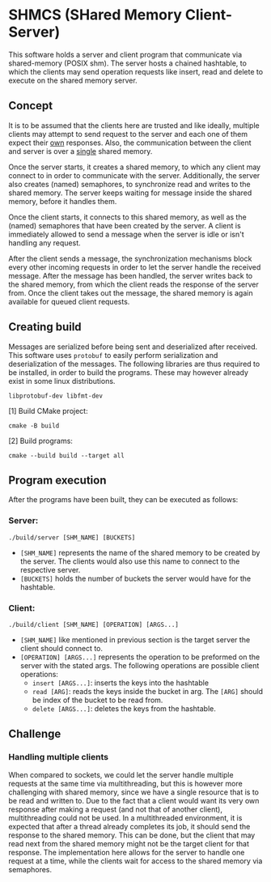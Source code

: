 # SHMCS (SHared Memory Client-Server)
This software holds a server and client program that communicate via shared-memory (POSIX shm). The server hosts a
chained hashtable, to which the clients may send operation requests like insert, read and delete to execute on the
shared memory server.

## Concept
It is to be assumed that the clients here are trusted and like ideally, multiple clients may attempt to send request to
the server and each one of them expect their <u>own</u> responses. Also, the communication between the client and
server is over a <u>single</u> shared memory.

Once the server starts, it creates a shared memory, to which any client may connect to in order to communicate with
the server. Additionally, the server also creates (named) semaphores, to synchronize read and writes to the shared
memory. The server keeps waiting for message inside the shared memory, before it handles them.

Once the client starts, it connects to this shared memory, as well as the (named) semaphores that have been created
by the server. A client is immediately allowed to send a message when the server is idle or isn't handling any request.

After the client sends a message, the synchronization mechanisms block every other incoming requests in order to let
the server handle the received message. After the message has been handled, the server writes back to the shared
memory, from which the client reads the response of the server from. Once the client takes out the message, the shared
memory is again available for queued client requests.

## Creating build
Messages are serialized before being sent and deserialized after received. This software uses `protobuf` to easily
perform serialization and deserialization of the messages. The following libraries are thus required to be installed,
in order to build the programs. These may however already exist in some linux distributions.
```
libprotobuf-dev libfmt-dev
```
[1] Build CMake project:
```shell
cmake -B build
```
[2] Build programs:
```shell
cmake --build build --target all
```

## Program execution
After the programs have been built, they can be executed as follows:

### Server:
```shell
./build/server [SHM_NAME] [BUCKETS]
```
- `[SHM_NAME]` represents the name of the shared memory to be created by the server. The clients would also use this name
to connect to the respective server.
- `[BUCKETS]` holds the number of buckets the server would have for the hashtable.

### Client:
```shell
./build/client [SHM_NAME] [OPERATION] [ARGS...]
```
- `[SHM_NAME]` like mentioned in previous section is the target server the client should connect to.
- `[OPERATION] [ARGS...]` represents the operation to be preformed on the server with the stated args.
The following operations are possible client operations:
  - `insert [ARGS...]`: inserts the keys into the hashtable
  - `read [ARG]`: reads the keys inside the bucket in arg. The `[ARG]` should be index of the bucket to be read from.
  - `delete [ARGS...]`: deletes the keys from the hashtable.

## Challenge

### Handling multiple clients
When compared to sockets, we could let the server handle multiple requests at the same time via multithreading, but
this is however more challenging with shared memory, since we have a single resource that is to be read and written to.
Due to the fact that a client would want its very own response after making a request (and not that of another client),
multithreading could not be used. In a multithreaded environment, it is expected that after a thread already completes
its job, it should send the response to the shared memory. This can be done, but the client that may read next
from the shared memory might not be the target client for that response. The implementation here allows for the server
to handle one request at a time, while the clients wait for access to the shared memory via semaphores.
